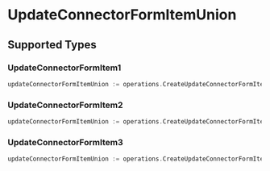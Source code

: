 # UpdateConnectorFormItemUnion


## Supported Types

### UpdateConnectorFormItem1

```go
updateConnectorFormItemUnion := operations.CreateUpdateConnectorFormItemUnionUpdateConnectorFormItem1(operations.UpdateConnectorFormItem1{/* values here */})
```

### UpdateConnectorFormItem2

```go
updateConnectorFormItemUnion := operations.CreateUpdateConnectorFormItemUnionUpdateConnectorFormItem2(operations.UpdateConnectorFormItem2{/* values here */})
```

### UpdateConnectorFormItem3

```go
updateConnectorFormItemUnion := operations.CreateUpdateConnectorFormItemUnionUpdateConnectorFormItem3(operations.UpdateConnectorFormItem3{/* values here */})
```


